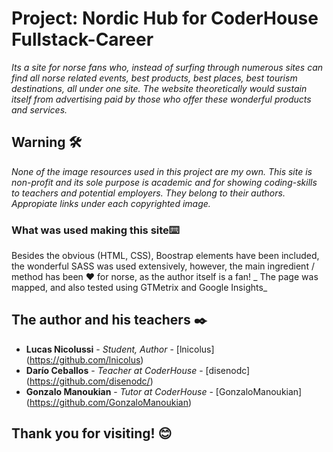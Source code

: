 # Project: Nordic Hub for CoderHouse Fullstack-Career
_Its a site for norse fans who, instead of surfing through numerous sites can find all norse related events, best products, best places, best tourism destinations, all under one site.
 The website theoretically would sustain itself from advertising paid by those who offer these wonderful products and services._

## Warning 🛠️
_None of the image resources used in this project are my own. This site is non-profit and its sole purpose is academic and for showing coding-skills to teachers and potential employers. They belong to their authors. Appropiate links under each copyrighted image._

### What was used making this site⌨️
Besides the obvious (HTML, CSS), Boostrap elements have been included, the wonderful SASS was used extensively, however, the main ingredient / method has been ❤️ for norse, as the author itself is a fan! _
The page was mapped, and also tested using GTMetrix and Google Insights_

## The author and his teachers ✒️
* **Lucas Nicolussi** - *Student, Author* - [lnicolus] (https://github.com/lnicolus)
* **Darío Ceballos** - *Teacher at CoderHouse* - [disenodc] (https://github.com/disenodc/)
* **Gonzalo Manoukian** - *Tutor at CoderHouse* - [GonzaloManoukian] (https://github.com/GonzaloManoukian)

## Thank you for visiting! 😊